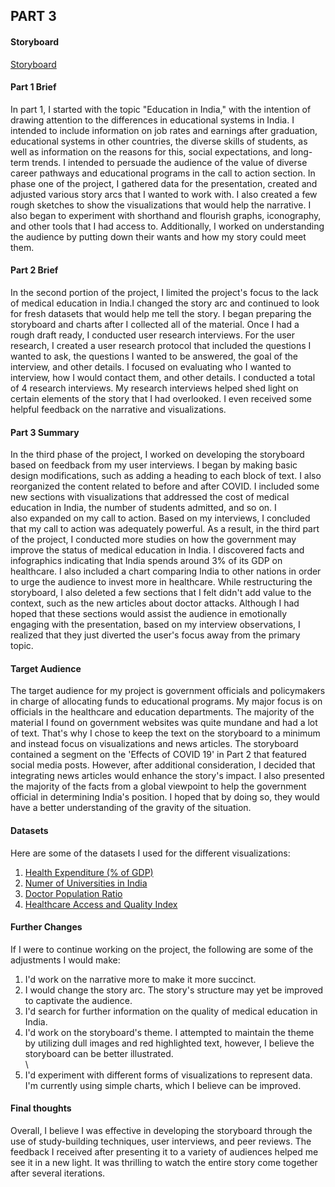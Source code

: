 ## PART 3

#### Storyboard
<a href = 'https://carnegiemellon.shorthandstories.com/india-s-medical-education-has-to-be-reformed/index.html'>Storyboard</a>

#### Part 1 Brief
In part 1, I started with the topic "Education in India," with the intention of drawing attention to the differences in educational systems in India. I intended to include information on job rates and earnings after graduation, educational systems in other countries, the diverse skills of students, as well as information on the reasons for this, social expectations, and long-term trends. I intended to persuade the audience of the value of diverse career pathways and educational programs in the call to action section. In phase one of the project, I gathered data for the presentation, created and adjusted various story arcs that I wanted to work with. I also created a few rough sketches to show the visualizations that would help the narrative. I also began to experiment with shorthand and flourish graphs, iconography, and other tools that I had access to. Additionally, I worked on understanding the audience by putting down their wants and how my story could meet them.

#### Part 2 Brief
In the second portion of the project, I limited the project's focus to the lack of medical education in India.I changed the story arc and continued to look for fresh datasets that would help me tell the story. I began preparing the storyboard and charts after I collected all of the material. Once I had a rough draft ready, I conducted user research interviews. For the user research, I created a user research protocol that included the questions I wanted to ask, the questions I wanted to be answered, the goal of the interview, and other details. I focused on evaluating who I wanted to interview, how I would contact them, and other details. I conducted a total of 4 research interviews. My research interviews helped shed light on certain elements of the story that I had overlooked. I even received some helpful feedback on the narrative and visualizations.

#### Part 3 Summary
In the third phase of the project, I worked on developing the storyboard based on feedback from my user interviews. I began by making basic design modifications, such as adding a heading to each block of text. I also reorganized the content related to before and after COVID. I included some new sections with visualizations that addressed the cost of medical education in India, the number of students admitted, and so on. I also expanded on my call to action. Based on my interviews, I concluded that my call to action was adequately powerful. As a result, in the third part of the project, I conducted more studies on how the government may improve the status of medical education in India. I discovered facts and infographics indicating that India spends around 3% of its GDP on healthcare. I also included a chart comparing India to other nations in order to urge the audience to invest more in healthcare. While restructuring the storyboard, I also deleted a few sections that I felt didn't add value to the context, such as the new articles about doctor attacks. Although I had hoped that these sections would assist the audience in emotionally engaging with the presentation, based on my interview observations, I realized that they just diverted the user's focus away from the primary topic.

#### Target Audience
The target audience for my project is government officials and policymakers in charge of allocating funds to educational programs. My major focus is on officials in the healthcare and education departments. The majority of the material I found on government websites was quite mundane and had a lot of text. That's why I chose to keep the text on the storyboard to a minimum and instead focus on visualizations and news articles. The storyboard contained a segment on the 'Effects of COVID 19' in Part 2 that featured social media posts. However, after additional consideration, I decided that integrating news articles would enhance the story's impact. I also presented the majority of the facts from a global viewpoint to help the government official in determining India's position. I hoped that by doing so, they would have a better understanding of the gravity of the situation.

#### Datasets
Here are some of the datasets I used for the different visualizations:
<ol>
  <li><a href='https://data.worldbank.org/indicator/SH.XPD.CHEX.GD.ZS?end=2019&name_desc=false&start=2000'>Health Expenditure (% of GDP)</a></li>
  <li><a href='https://www.shiksha.com/medicine-health-sciences/colleges/colleges-india?uaf[]=base_course&rf=filters'>Numer of Universities in India</a></li>
  <li><a href='https://www.who.int/data/gho/data/themes/topics/health-workforce'>Doctor Population Ratio</a></li>
  <li><a href='https://www.ghsindex.org/'>Healthcare Access and Quality Index</a></li>
</ol>

#### Further Changes
If I were to continue working on the project, the following are some of the adjustments I would make:
<ol>
  <li>I'd work on the narrative more to make it more succinct.</li>
  <li>I would change the story arc. The story's structure may yet be improved to captivate the audience.</li>
  <li>I'd search for further information on the quality of medical education in India.</li>
  <li>I'd work on the storyboard's theme. I attempted to maintain the theme by utilizing dull images and red highlighted text, however, I believe the storyboard can be better illustrated.</li>\
  <li>I'd experiment with different forms of visualizations to represent data. I'm currently using simple charts, which I believe can be improved.</li>
</ol>

#### Final thoughts
Overall, I believe I was effective in developing the storyboard through the use of study-building techniques, user interviews, and peer reviews. The feedback I received after presenting it to a variety of audiences helped me see it in a new light. It was thrilling to watch the entire story come together after several iterations.


